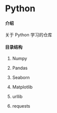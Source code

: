 # Python

#### 介绍
关于 Python 学习的仓库

#### 目录结构

1. Numpy

2. Pandas

3. Seaborn

4. Matplotlib

5. urllib

6. requests
